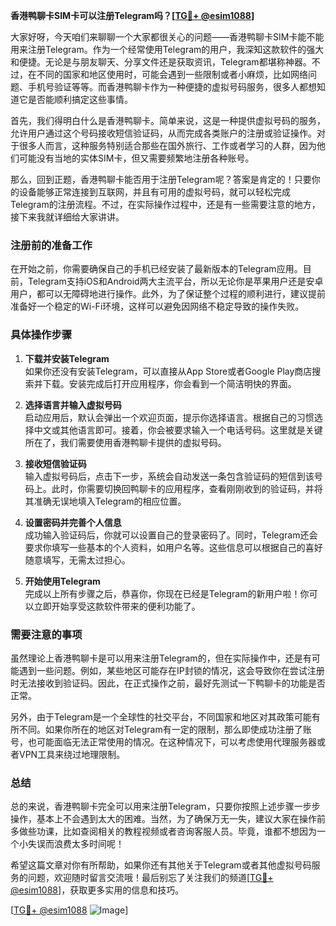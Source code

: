 **香港鸭聊卡SIM卡可以注册Telegram吗？[[TG💪+ @esim1088](https://t.me/s/esim1088)]**

大家好呀，今天咱们来聊聊一个大家都很关心的问题——香港鸭聊卡SIM卡能不能用来注册Telegram。作为一个经常使用Telegram的用户，我深知这款软件的强大和便捷。无论是与朋友聊天、分享文件还是获取资讯，Telegram都堪称神器。不过，在不同的国家和地区使用时，可能会遇到一些限制或者小麻烦，比如网络问题、手机号验证等等。而香港鸭聊卡作为一种便捷的虚拟号码服务，很多人都想知道它是否能顺利搞定这些事情。

首先，我们得明白什么是香港鸭聊卡。简单来说，这是一种提供虚拟号码的服务，允许用户通过这个号码接收短信验证码，从而完成各类账户的注册或验证操作。对于很多人而言，这种服务特别适合那些在国外旅行、工作或者学习的人群，因为他们可能没有当地的实体SIM卡，但又需要频繁地注册各种账号。

那么，回到正题，香港鸭聊卡能否用于注册Telegram呢？答案是肯定的！只要你的设备能够正常连接到互联网，并且有可用的虚拟号码，就可以轻松完成Telegram的注册流程。不过，在实际操作过程中，还是有一些需要注意的地方，接下来我就详细给大家讲讲。

### 注册前的准备工作

在开始之前，你需要确保自己的手机已经安装了最新版本的Telegram应用。目前，Telegram支持iOS和Android两大主流平台，所以无论你是苹果用户还是安卓用户，都可以无障碍地进行操作。此外，为了保证整个过程的顺利进行，建议提前准备好一个稳定的Wi-Fi环境，这样可以避免因网络不稳定导致的操作失败。

### 具体操作步骤

1. **下载并安装Telegram**  
   如果你还没有安装Telegram，可以直接从App Store或者Google Play商店搜索并下载。安装完成后打开应用程序，你会看到一个简洁明快的界面。

2. **选择语言并输入虚拟号码**  
   启动应用后，默认会弹出一个欢迎页面，提示你选择语言。根据自己的习惯选择中文或其他语言即可。接着，你会被要求输入一个电话号码。这里就是关键所在了，我们需要使用香港鸭聊卡提供的虚拟号码。

3. **接收短信验证码**  
   输入虚拟号码后，点击下一步，系统会自动发送一条包含验证码的短信到该号码上。此时，你需要切换回鸭聊卡的应用程序，查看刚刚收到的验证码，并将其准确无误地填入Telegram的相应位置。

4. **设置密码并完善个人信息**  
   成功输入验证码后，你就可以设置自己的登录密码了。同时，Telegram还会要求你填写一些基本的个人资料，如用户名等。这些信息可以根据自己的喜好随意填写，无需太过担心。

5. **开始使用Telegram**  
   完成以上所有步骤之后，恭喜你，你现在已经是Telegram的新用户啦！你可以立即开始享受这款软件带来的便利功能了。

### 需要注意的事项

虽然理论上香港鸭聊卡是可以用来注册Telegram的，但在实际操作中，还是有可能遇到一些问题。例如，某些地区可能存在IP封锁的情况，这会导致你在尝试注册时无法接收到验证码。因此，在正式操作之前，最好先测试一下鸭聊卡的功能是否正常。

另外，由于Telegram是一个全球性的社交平台，不同国家和地区对其政策可能有所不同。如果你所在的地区对Telegram有一定的限制，那么即使成功注册了账号，也可能面临无法正常使用的情况。在这种情况下，可以考虑使用代理服务器或者VPN工具来绕过地理限制。

### 总结

总的来说，香港鸭聊卡完全可以用来注册Telegram，只要你按照上述步骤一步步操作，基本上不会遇到太大的困难。当然，为了确保万无一失，建议大家在操作前多做些功课，比如查阅相关的教程视频或者咨询客服人员。毕竟，谁都不想因为一个小失误而浪费太多时间呢！

希望这篇文章对你有所帮助，如果你还有其他关于Telegram或者其他虚拟号码服务的问题，欢迎随时留言交流哦！最后别忘了关注我们的频道[[TG💪+ @esim1088](https://t.me/s/esim1088)]，获取更多实用的信息和技巧。

[[TG💪+ @esim1088](https://t.me/s/esim1088) ![Image](https://i.postimg.cc/4NQfJmqS/Snipaste-2025-05-13-00-14-12.png)]